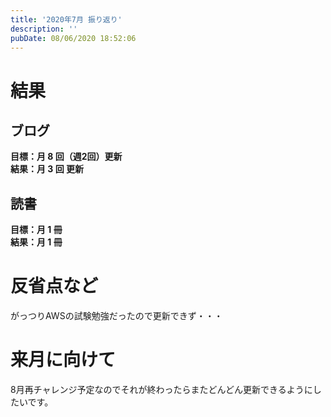 ```yaml
---
title: '2020年7月 振り返り'
description: ''
pubDate: 08/06/2020 18:52:06
---
```


<h1>結果</h1>

<h2>ブログ</h2>

<p><strong>目標：月 8 回（週2回）更新</strong><br />
<strong>結果：月 3 回 更新</strong></p>

<h2>読書</h2>

<p><strong>目標：月 1 冊</strong><br />
<strong>結果：月 1 冊</strong></p>

<h1>反省点など</h1>

<p>がっつりAWSの試験勉強だったので更新できず・・・</p>

<h1>来月に向けて</h1>

<p>8月再チャレンジ予定なのでそれが終わったらまたどんどん更新できるようにしたいです。</p>
